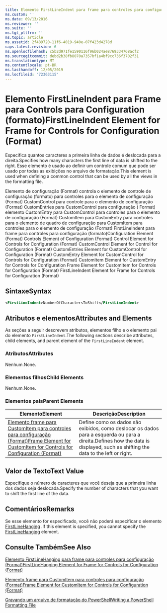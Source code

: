 ```yaml
---
title: Elemento FirstLineIndent para frame para controles para configuração (Format) | Microsoft Docs
ms.custom: ''
ms.date: 09/13/2016
ms.reviewer: ''
ms.suite: ''
ms.tgt_pltfrm: ''
ms.topic: article
ms.assetid: 2f489720-11f6-4019-940e-07f423d4278d
caps.latest.revision: 6
ms.openlocfilehash: c5b2d971fe1590116f96b024ae8769334768acf2
ms.sourcegitcommit: debd2b38fb8070a7357bf1a4bf9cc736f3702f31
ms.translationtype: MT
ms.contentlocale: pt-BR
ms.lasthandoff: 12/05/2019
ms.locfileid: "72363115"
---
```

# <a name="firstlineindent-element-for-frame-for-controls-for-configuration-format"></a><span data-ttu-id="85597-102">Elemento FirstLineIndent para Frame para Controls para Configuration (formato)</span><span class="sxs-lookup"><span data-stu-id="85597-102">FirstLineIndent Element for Frame for Controls for Configuration (Format)</span></span>

<span data-ttu-id="85597-103">Especifica quantos caracteres a primeira linha de dados é deslocada para a direita.</span><span class="sxs-lookup"><span data-stu-id="85597-103">Specifies how many characters the first line of data is shifted to the right.</span></span> <span data-ttu-id="85597-104">Esse elemento é usado ao definir um controle comum que pode ser usado por todas as exibições no arquivo de formatação.</span><span class="sxs-lookup"><span data-stu-id="85597-104">This element is used when defining a common control that can be used by all the views in the formatting file.</span></span>

<span data-ttu-id="85597-105">Elemento de configuração (Format) controla o elemento de controle de configuração (formato) para controles para o elemento de configuração (Format) CustomControl para controle para o elemento de configuração (Format) CustomEntries para CustomControl para configuração ( Format) elemento CustomEntry para CustomControl para controles para o elemento de configuração (Format) CustomItem para CustomEntry para controles para o elemento de quadro de configuração para CustomItem para controles para o elemento de configuração (Format) FirstLineIndent para frame para controles para configuração (formato)</span><span class="sxs-lookup"><span data-stu-id="85597-105">Configuration Element (Format) Controls Element of Configuration (Format) Control Element for Controls for Configuration (Format) CustomControl Element for Control for Configuration (Format) CustomEntries Element for CustomControl for Configuration (Format) CustomEntry Element for CustomControl for Controls for Configuration (Format) CustomItem Element for CustomEntry for Controls for Configuration Frame Element for CustomItem for Controls for Configuration (Format) FirstLineIndent Element for Frame for Controls for Configuration (Format)</span></span>

## <a name="syntax"></a><span data-ttu-id="85597-106">Sintaxe</span><span class="sxs-lookup"><span data-stu-id="85597-106">Syntax</span></span>

```xml
<FirstLineIndent>NumberOfCharactersToShift</FirstLineIndent>
```

## <a name="attributes-and-elements"></a><span data-ttu-id="85597-107">Atributos e elementos</span><span class="sxs-lookup"><span data-stu-id="85597-107">Attributes and Elements</span></span>

<span data-ttu-id="85597-108">As seções a seguir descrevem atributos, elementos filho e o elemento pai do elemento `FirstLineIndent`.</span><span class="sxs-lookup"><span data-stu-id="85597-108">The following sections describe attributes, child elements, and parent element of the `FirstLineIndent` element.</span></span>

### <a name="attributes"></a><span data-ttu-id="85597-109">Atributos</span><span class="sxs-lookup"><span data-stu-id="85597-109">Attributes</span></span>

<span data-ttu-id="85597-110">Nenhum.</span><span class="sxs-lookup"><span data-stu-id="85597-110">None.</span></span>

### <a name="child-elements"></a><span data-ttu-id="85597-111">Elementos filhos</span><span class="sxs-lookup"><span data-stu-id="85597-111">Child Elements</span></span>

<span data-ttu-id="85597-112">Nenhum.</span><span class="sxs-lookup"><span data-stu-id="85597-112">None.</span></span>

### <a name="parent-elements"></a><span data-ttu-id="85597-113">Elementos pais</span><span class="sxs-lookup"><span data-stu-id="85597-113">Parent Elements</span></span>

|<span data-ttu-id="85597-114">Elemento</span><span class="sxs-lookup"><span data-stu-id="85597-114">Element</span></span>|<span data-ttu-id="85597-115">Descrição</span><span class="sxs-lookup"><span data-stu-id="85597-115">Description</span></span>|
|-------------|-----------------|
|[<span data-ttu-id="85597-116">Elemento frame para CustomItem para controles para configuração (Format)</span><span class="sxs-lookup"><span data-stu-id="85597-116">Frame Element for CustomItem for Controls for Configuration (Format)</span></span>](./frame-element-for-customitem-for-controls-for-configuration-format.md)|<span data-ttu-id="85597-117">Define como os dados são exibidos, como deslocar os dados para a esquerda ou para a direita.</span><span class="sxs-lookup"><span data-stu-id="85597-117">Defines how the data is displayed, such as shifting the data to the left or right.</span></span>|

## <a name="text-value"></a><span data-ttu-id="85597-118">Valor de Texto</span><span class="sxs-lookup"><span data-stu-id="85597-118">Text Value</span></span>

<span data-ttu-id="85597-119">Especifique o número de caracteres que você deseja que a primeira linha dos dados seja deslocada.</span><span class="sxs-lookup"><span data-stu-id="85597-119">Specify the number of characters that you want to shift the first line of the data.</span></span>

## <a name="remarks"></a><span data-ttu-id="85597-120">Comentários</span><span class="sxs-lookup"><span data-stu-id="85597-120">Remarks</span></span>

<span data-ttu-id="85597-121">Se esse elemento for especificado, você não poderá especificar o elemento [FirstLineHanging](./firstlinehanging-element-for-frame-for-controls-for-configuration-format.md) .</span><span class="sxs-lookup"><span data-stu-id="85597-121">If this element is specified, you cannot specify the [FirstLineHanging](./firstlinehanging-element-for-frame-for-controls-for-configuration-format.md) element.</span></span>

## <a name="see-also"></a><span data-ttu-id="85597-122">Consulte Também</span><span class="sxs-lookup"><span data-stu-id="85597-122">See Also</span></span>

[<span data-ttu-id="85597-123">Elemento FirstLineHanging para frame para controles para configuração (Format)</span><span class="sxs-lookup"><span data-stu-id="85597-123">FirstLineHanging Element for Frame for Controls for Configuration (Format)</span></span>](./firstlinehanging-element-for-frame-for-controls-for-configuration-format.md)

[<span data-ttu-id="85597-124">Elemento frame para CustomItem para controles para configuração (Format)</span><span class="sxs-lookup"><span data-stu-id="85597-124">Frame Element for CustomItem for Controls for Configuration (Format)</span></span>](./frame-element-for-customitem-for-controls-for-configuration-format.md)

[<span data-ttu-id="85597-125">Gravando um arquivo de formatação do PowerShell</span><span class="sxs-lookup"><span data-stu-id="85597-125">Writing a PowerShell Formatting File</span></span>](./writing-a-powershell-formatting-file.md)
